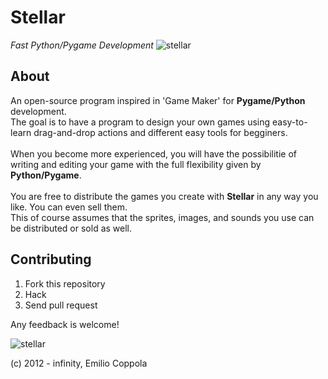 Stellar
=======
*Fast Python/Pygame Development*
![stellar](https://raw.github.com/Coppolaemilio/stellar/master/Data/Logo.png)

## About
An open-source program inspired in 'Game Maker' for <b>Pygame/Python</b> development.<br/> 
The goal is to have a program to design your own games using easy-to-learn drag-and-drop actions and different easy tools for begginers.<br/>    
When you become more experienced, you will have the possibilitie of writing and editing your game with the full flexibility given by <b>Python/Pygame</b>.<br/>    
You are free to distribute the games you create with <b>Stellar</b> in any way you like. You can even sell them.<br/>
This of course assumes that the sprites, images, and sounds you use can be distributed or sold as well.

## Contributing
1. Fork this repository
2. Hack
3. Send pull request


Any feedback is welcome!

![stellar](http://i.imgur.com/tD8ae.png)

(c) 2012 - infinity, Emilio Coppola
